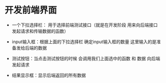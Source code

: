 # 开发前端界面

* 一个下拉选择栏： 用于选择前端测试接口（就是在开发阶段 用来向后端接口发起请求和传输数据的函数）

* input输入框：根据上面的下拉选择栏 确定input输入框的数量 这里输入的是准备发给后端的数据

* 测试按钮：当点击测试按钮的时候 会调用我们上面选中的函数 和 数据 向后端发起请求

* 结果显示框：显示后端返回的所有数据